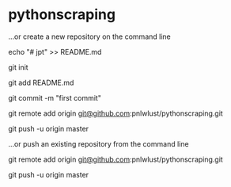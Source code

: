 # pythonscraping
…or create a new repository on the command line

echo "# jpt" >> README.md

  git init
  
  git add README.md
  
  git commit -m "first commit"
  
  git remote add origin git@github.com:pnlwlust/pythonscraping.git
  
  git push -u origin master
  
…or push an existing repository from the command line

 git remote add origin git@github.com:pnlwlust/pythonscraping.git

 git push -u origin master
